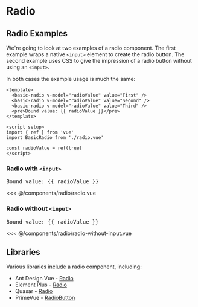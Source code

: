 <script setup>
import { ref } from 'vue'
import BasicRadio from './radio.vue'
import BasicRadio2 from './radio-without-input.vue'

const radioValue = ref('First')
const options = ['First', 'Second', 'Third']
</script>
# Radio

## Radio Examples

We're going to look at two examples of a radio component. The first example wraps a native `<input>` element to create the radio button. The second example uses CSS to give the impression of a radio button without using an `<input>`.

In both cases the example usage is much the same:

```vue
<template>
  <basic-radio v-model="radioValue" value="First" />
  <basic-radio v-model="radioValue" value="Second" />
  <basic-radio v-model="radioValue" value="Third" />
  <pre>Bound value: {{ radioValue }}</pre>
</template>

<script setup>
import { ref } from 'vue'
import BasicRadio from './radio.vue'

const radioValue = ref(true)
</script>
```

### Radio with `<input>`

<live-example>
  <template v-for="option in options">
    <basic-radio v-model="radioValue" :value="option" />
  </template>
  <pre>Bound value: {{ radioValue }}</pre>
</live-example>

<<< @/components/radio/radio.vue

### Radio without `<input>`

<live-example>
  <template v-for="option in options">
    <basic-radio2 v-model="radioValue" :value="option" />
  </template>
  <pre>Bound value: {{ radioValue }}</pre>
</live-example>

<<< @/components/radio/radio-without-input.vue

<!--
## Vue Patterns

## Missing Functionality

## Related Components
-->

## Libraries

Various libraries include a radio component, including:

- Ant Design Vue - [Radio](https://2x.antdv.com/components/radio)
- Element Plus - [Radio](https://element-plus.org/#/en-US/component/radio)
- Quasar - [Radio](https://quasar.dev/vue-components/radio)
- PrimeVue - [RadioButton](https://primefaces.org/primevue/showcase/#/radiobutton)
